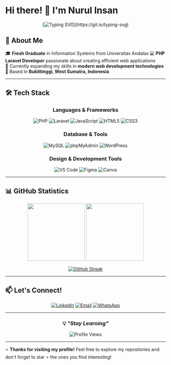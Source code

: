 # Hi there! 👋 I'm Nurul Insan

<div align="center">
  
[![Typing SVG](https://readme-typing-svg.herokuapp.com?font=Fira+Code&pause=1000&color=36BCF7&width=435&lines=PHP+Laravel+Developer;Information+System+Graduate;Web+Development+Enthusiast;Always+Learning+New+Things!)](https://git.io/typing-svg)

</div>

## 🚀 About Me

🎓 **Fresh Graduate** in Information Systems from Universitas Andalas 
💻 **PHP Laravel Developer** passionate about creating efficient web applications  
🌱 Currently expanding my skills in **modern web development technologies**  
📍 Based in **Bukittinggi, West Sumatra, Indonesia**

---

## 🛠️ Tech Stack

<div align="center">

### Languages & Frameworks
![PHP](https://img.shields.io/badge/PHP-777BB4?style=for-the-badge&logo=php&logoColor=white)
![Laravel](https://img.shields.io/badge/Laravel-FF2D20?style=for-the-badge&logo=laravel&logoColor=white)
![JavaScript](https://img.shields.io/badge/JavaScript-323330?style=for-the-badge&logo=javascript&logoColor=F7DF1E)
![HTML5](https://img.shields.io/badge/HTML5-E34F26?style=for-the-badge&logo=html5&logoColor=white)
![CSS3](https://img.shields.io/badge/CSS3-1572B6?style=for-the-badge&logo=css3&logoColor=white)

### Database & Tools
![MySQL](https://img.shields.io/badge/MySQL-005C84?style=for-the-badge&logo=mysql&logoColor=white)
![phpMyAdmin](https://img.shields.io/badge/phpMyAdmin-6C78AF?style=for-the-badge&logo=phpmyadmin&logoColor=white)
![WordPress](https://img.shields.io/badge/WordPress-21759B?style=for-the-badge&logo=wordpress&logoColor=white)

### Design & Development Tools
![VS Code](https://img.shields.io/badge/VS_Code-007ACC?style=for-the-badge&logo=visual-studio-code&logoColor=white)
![Figma](https://img.shields.io/badge/Figma-F24E1E?style=for-the-badge&logo=figma&logoColor=white)
![Canva](https://img.shields.io/badge/Canva-00C4CC?style=for-the-badge&logo=canva&logoColor=white)

</div>

---

## 📊 GitHub Statistics

<div align="center">
  
<img height="180em" src="https://github-readme-stats.vercel.app/api?username=insan02&show_icons=true&theme=tokyonight&include_all_commits=true&count_private=true"/>
<img height="180em" src="https://github-readme-stats.vercel.app/api/top-langs/?username=insan02&layout=compact&langs_count=7&theme=tokyonight"/>

</div>

<div align="center">
  
[![GitHub Streak](https://streak-stats.demolab.com/?user=insan02&theme=tokyonight)](https://git.io/streak-stats)

</div>

---

## 📫 Let's Connect!

<div align="center">

[![LinkedIn](https://img.shields.io/badge/LinkedIn-0077B5?style=for-the-badge&logo=linkedin&logoColor=white)](https://linkedin.com/in/nurul-insan)
[![Email](https://img.shields.io/badge/Email-D14836?style=for-the-badge&logo=gmail&logoColor=white)](mailto:insannurul005@gmail.com)
[![WhatsApp](https://img.shields.io/badge/WhatsApp-25D366?style=for-the-badge&logo=whatsapp&logoColor=white)](https://wa.me/6282386810527)

</div>

---

<div align="center">
  
### 💡 *"Stay Learning"*

![Profile Views](https://komarev.com/ghpvc/?username=insan02&color=blueviolet&style=flat-square&label=Profile+Views)

</div>

---

⭐️ **Thanks for visiting my profile!** Feel free to explore my repositories and don't forget to star ⭐ the ones you find interesting!


